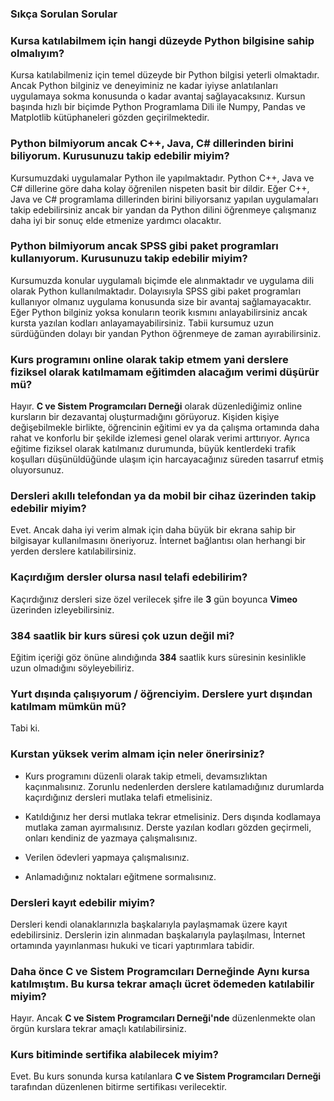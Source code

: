  ### Sıkça Sorulan Sorular

### Kursa katılabilmem için hangi düzeyde Python bilgisine sahip olmalıyım?
Kursa katılabilmeniz için temel düzeyde bir Python bilgisi yeterli olmaktadır. Ancak Python bilginiz ve deneyiminiz ne kadar iyiyse anlatılanları uygulamaya sokma konusunda o kadar avantaj sağlayacaksınız. Kursun başında hızlı bir biçimde Python Programlama Dili ile Numpy, Pandas ve Matplotlib kütüphaneleri gözden geçirilmektedir. 

### Python bilmiyorum ancak C++, Java, C# dillerinden birini biliyorum. Kurusunuzu takip edebilir miyim?

Kursumuzdaki uygulamalar Python ile yapılmaktadır. Python C++, Java ve C# dillerine göre daha kolay öğrenilen nispeten basit bir dildir. Eğer C++, Java ve C# programlama dillerinden birini biliyorsanız yapılan uygulamaları takip edebilirsiniz ancak  bir yandan da Python dilini öğrenmeye çalışmanız daha iyi bir sonuç elde etmenize yardımcı olacaktır.

### Python bilmiyorum ancak SPSS gibi paket programları kullanıyorum. Kurusunuzu takip edebilir miyim?

Kursumuzda konular uygulamalı biçimde ele alınmaktadır ve uygulama dili olarak Python kullanılmaktadır. Dolayısıyla SPSS gibi paket programları kullanıyor olmanız uygulama konusunda size bir avantaj sağlamayacaktır. Eğer Python bilginiz yoksa konuların teorik kısmını anlayabilirsiniz ancak kursta yazılan kodları anlayamayabilirsiniz. Tabii kursumuz uzun sürdüğünden dolayı bir yandan Python öğrenmeye de zaman ayırabilirsiniz.  

### Kurs programını online olarak takip etmem yani derslere fiziksel olarak katılmamam eğitimden alacağım verimi düşürür mü?
Hayır. __C ve Sistem Programcıları Derneği__ olarak düzenlediğimiz online kursların bir dezavantaj oluşturmadığını görüyoruz. Kişiden kişiye değişebilmekle birlikte, öğrencinin eğitimi ev ya da çalışma ortamında daha rahat ve konforlu bir şekilde izlemesi genel olarak verimi arttırıyor. Ayrıca eğitime fiziksel olarak katılmanız durumunda, büyük kentlerdeki trafik koşulları düşünüldüğünde ulaşım için harcayacağınız süreden tasarruf etmiş oluyorsunuz.

### Dersleri akıllı telefondan ya da mobil bir cihaz üzerinden takip edebilir miyim?
Evet. Ancak daha iyi verim almak için daha büyük bir ekrana sahip bir bilgisayar kullanılmasını öneriyoruz. İnternet bağlantısı olan herhangi bir yerden derslere katılabilirsiniz.

### Kaçırdığım dersler olursa nasıl telafi edebilirim?
Kaçırdığınız dersleri size özel verilecek şifre ile  __3__  gün boyunca __Vimeo__ üzerinden izleyebilirsiniz.

### 384 saatlik bir kurs süresi çok uzun değil mi?
Eğitim içeriği göz önüne alındığında __384__ saatlik kurs süresinin kesinlikle uzun olmadığını söyleyebiliriz. 

### Yurt dışında çalışıyorum / öğrenciyim. Derslere yurt dışından katılmam mümkün mü?
Tabi ki. 

### Kurstan yüksek verim almam için neler önerirsiniz?
+ Kurs programını düzenli olarak takip etmeli, devamsızlıktan kaçınmalısınız. Zorunlu nedenlerden derslere katılamadığınız durumlarda kaçırdığınız dersleri mutlaka telafi etmelisiniz.

+ Katıldığınız her dersi mutlaka tekrar etmelisiniz. Ders dışında kodlamaya mutlaka zaman ayırmalısınız. Derste yazılan kodları gözden geçirmeli, onları kendiniz de yazmaya çalışmalısınız.

+ Verilen ödevleri yapmaya çalışmalısınız.

+ Anlamadığınız noktaları eğitmene sormalısınız.

### Dersleri kayıt edebilir miyim?
Dersleri kendi olanaklarınızla başkalarıyla paylaşmamak üzere kayıt edebilirsiniz. Derslerin izin alınmadan başkalarıyla paylaşılması, İnternet ortamında yayınlanması hukuki ve ticari yaptırımlara tabidir.

### Daha önce C ve Sistem Programcıları Derneğinde Aynı kursa katılmıştım. Bu kursa tekrar amaçlı ücret ödemeden katılabilir miyim?
Hayır. Ancak __C ve Sistem Programcıları Derneği'nde__ düzenlenmekte olan örgün kurslara tekrar amaçlı katılabilirsiniz.

### Kurs bitiminde sertifika alabilecek miyim?
Evet. Bu kurs sonunda kursa katılanlara __C ve Sistem Programcıları Derneği__ tarafından düzenlenen bitirme sertifikası verilecektir.

